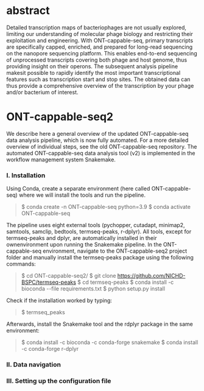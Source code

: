 # abstract
Detailed transcription maps of bacteriophages are not usually explored, limiting our understanding of molecular phage biology and restricting their exploitation and engineering. With ONT-cappable-seq, primary transcripts are specifically capped, enriched, and prepared for long-read sequencing on the nanopore sequencing platform. This enables end-to-end sequencing of unprocessed transcripts covering both phage and host genome, thus providing insight on their operons. The subsequent analysis pipeline makesit possible to rapidly identify the most important transcriptional features such as transcription start and stop sites. The obtained data can thus provide a comprehensive overview of the transcription by your phage and/or bacterium of interest.

# ONT-cappable-seq2

We describe here a general overview of the updated ONT-cappable-seq data analysis pipeline, which is now fully automated. For a more detailed overview of individual steps, see the old ONT-cappable-seq repository. The automated ONT-cappable-seq data analysis tool (v2) is implemented in the workflow management system Snakemake. 

### **I. Installation**
Using Conda, create a separate environment (here called ONT-cappable-seq) where we will install the tools and run the pipeline.

> $ conda create -n ONT-cappable-seq python=3.9
> $ conda activate ONT-cappable-seq

The pipeline uses eight external tools (pychopper, cutadapt, minimap2, samtools, samclip, bedtools, termseq-peaks, r-dplyr). All tools, except for termseq-peaks and dplyr, are automatically installed in their ownenvironment upon running the Snakemake pipeline. In the ONT-cappable-seq environment, navigate to the ONT-cappable-seq2 project folder and manually install the termseq-peaks package using the following commands:

> $ cd ONT-cappable-seq2/
> $ git clone https://github.com/NICHD-BSPC/termseq-peaks
> $ cd termseq-peaks
> $ conda install -c bioconda --file requirements.txt
> $ python setup.py install

Check if the installation worked by typing:
> $ termseq_peaks

Afterwards, install the Snakemake tool and the rdplyr package in the same environment:
> $ conda install -c bioconda -c conda-forge snakemake
> $ conda install -c conda-forge r-dplyr

### **II. Data navigation**


### **III. Setting up the configuration file**
